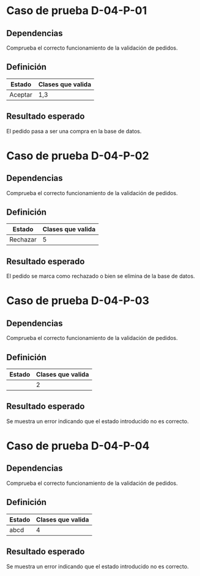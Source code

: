 # Caso de prueba D-04-P-01
## Dependencias
Comprueba el correcto funcionamiento de la validación de pedidos.
## Definición
| Estado |Clases que valida|
|--|--|
| Aceptar | 1,3 |
## Resultado esperado
El pedido pasa a ser una compra en la base de datos.

# Caso de prueba D-04-P-02
## Dependencias
Comprueba el correcto funcionamiento de la validación de pedidos.
## Definición
| Estado |Clases que valida|
|--|--|
| Rechazar | 5 |
## Resultado esperado
El pedido se marca como rechazado o bien se elimina de la base de datos.

# Caso de prueba D-04-P-03
## Dependencias
Comprueba el correcto funcionamiento de la validación de pedidos.
## Definición
| Estado |Clases que valida|
|--|--|
|  | 2 |
## Resultado esperado
Se muestra un error indicando que el estado introducido no es correcto.

# Caso de prueba D-04-P-04
## Dependencias
Comprueba el correcto funcionamiento de la validación de pedidos.
## Definición
| Estado |Clases que valida|
|--|--|
| abcd | 4 |
## Resultado esperado
Se muestra un error indicando que el estado introducido no es correcto.